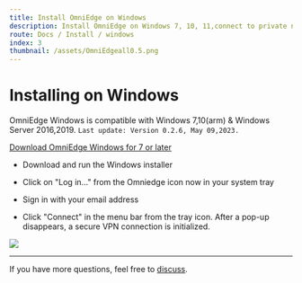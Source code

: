```yaml
---
title: Install OmniEdge on Windows
description: Install OmniEdge on Windows 7, 10, 11,connect to private network.
route: Docs / Install / windows
index: 3
thumbnail: /assets/OmniEdgeall0.5.png
---
```


# Installing on Windows

OmniEdge Windows is compatible with Windows 7,10(arm) & Windows Server 2016,2019. `Last update: Version 0.2.6, May 09,2023.`

[Download OmniEdge Windows for 7 or later](/install/download/0.2.6/omniedge-setup-0.2.6.exe)

+ Download and run the Windows installer

+ Click on "Log in…" from the Omniedge icon now in your system tray

+ Sign in with your email address

+ Click "Connect" in the menu bar from the tray icon. After a pop-up disappears, a secure VPN connection is initialized.

![](/assets/download/win-installation.gif)

----

If you have more questions, feel free to [discuss](https://github.com/omniedgeio/omniedge/discussions).